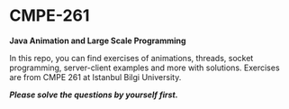 # CMPE-261
**Java Animation and Large Scale Programming**

In this repo, you can find exercises of animations, threads, socket programming, server-client examples and more with solutions. Exercises are from CMPE 261 at Istanbul Bilgi University.

***Please solve the questions by yourself first.***
